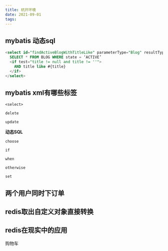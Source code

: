 ```yaml
---
title: 杭开环境
date: 2021-09-01
tags:
---
```




## mybatis 动态sql

```sql
<select id="findActiveBlogWithTitleLike" parameterType="Blog" resultType="Blog">
  SELECT * FROM BLOG WHERE state = ‘ACTIVE’
  <if test="title != null and title != ''">
    AND title like #{title}
  </if>
</select>
```



## mybatis xml有哪些标签



 `<select>`

`delete`

`update`

**动态SQL**

`choose`

`if`

`when`

`otherwise`

`set`

## 两个用户同时下订单



## redis取出自定义对象直接转换

## redis在现实中的应用

购物车